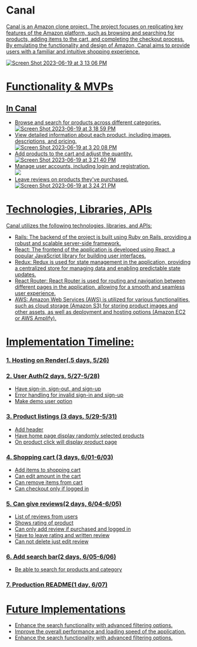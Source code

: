 <h1>Canal</h1>

<a href="(https://canal.onrender.com)">Canal is an Amazon clone project. The project focuses on replicating key features of the Amazon platform, such as browsing and searching for products, adding items to the cart, and completing the checkout process. By emulating the functionality and design of Amazon, Canal aims to provide users with a familiar and intuitive shopping experience.

  ![Screen Shot 2023-06-19 at 3 13 06 PM](https://github.com/aciffone23/Amazon-Clone/assets/110213103/92052ae1-f47d-4e3c-9903-c724ed80bb72)

<h1>Functionality & MVPs</h1>

  <h2>In Canal</h2>
  <ul>
    <li>Browse and search for products across different categories.
      <br>
    <img alt="Screen Shot 2023-06-19 at 3 18 59 PM" src="https://github.com/aciffone23/Amazon-Clone/assets/110213103/20823394-f6fc-4314-a674-854c5e9da88d">
    </li>
    <li>View detailed information about each product, including images, descriptions, and pricing.
      <br>
    <img alt="Screen Shot 2023-06-19 at 3 20 08 PM" src="https://github.com/aciffone23/Amazon-Clone/assets/110213103/bd4ec9f9-455a-4988-ab55-bd4c7d54c338">
      <br>
     </li>
    <li>Add products to the cart and adjust the quantity.
      <br>
      <img alt="Screen Shot 2023-06-19 at 3 21 40 PM" src="https://github.com/aciffone23/Amazon-Clone/assets/110213103/712051f8-a28f-42d8-9c04-9f1dcf0cc31f">
    </li>
    <li>Manage user accounts, including login and registration.
      <br>
      <img "Screen Shot 2023-06-19 at 3 22 24 PM" src="https://github.com/aciffone23/Amazon-Clone/assets/110213103/ab769990-98a2-405a-9ed5-737d33434952">
    </li>
    <li>Leave reviews on products they've purchased.
      <br>
      <img alt="Screen Shot 2023-06-19 at 3 24 21 PM" src="https://github.com/aciffone23/Amazon-Clone/assets/110213103/68230d02-7941-4ecc-860d-b19b6f84f6b0">
    </li>
  </ul>

<h1>Technologies, Libraries, APIs</h1>
  
  Canal utilizes the following technologies, libraries, and APIs:
  <ul>
    <li>Rails: The backend of the project is built using Ruby on Rails, providing a robust and scalable server-side framework.</li>
    <li>React: The frontend of the application is developed using React, a popular JavaScript library for building user interfaces.</li>
    <li>Redux: Redux is used for state management in the application, providing a centralized store for managing data and enabling predictable state updates.</li>
    <li>React Router: React Router is used for routing and navigation between different pages in the application, allowing for a smooth and seamless user experience.</li>
    <li>AWS: Amazon Web Services (AWS) is utilized for various functionalities, such as cloud storage (Amazon S3) for storing product images and other assets, as well as deployment and hosting options (Amazon EC2 or AWS Amplify).</li>
  </ul>

<h1>Implementation Timeline:</h1>
  
### 1. Hosting on Render(.5 days, 5/26)

### 2. User Auth(2 days, 5/27-5/28)
+ Have sign-in, sign-out, and sign-up
+ Error handling for invalid sign-in and sign-up
+ Make demo user option

### 3. Product listings (3 days, 5/29-5/31)
+ Add header
+ Have home page display randomly selected products
+ On product click will display product page

### 4. Shopping cart (3 days, 6/01-6/03)
+ Add items to shopping cart
+ Can edit amount in the cart
+ Can remove items from cart
+ Can checkout only if logged in

### 5. Can give reviews(2 days, 6/04-6/05)
+ List of reviews from users
+ Shows rating of product
+ Can only add review if purchased and logged in
+ Have to leave rating and written review
+ Can not delete just edit review 

### 6. Add search bar(2 days, 6/05-6/06)
+ Be able to search for products and category


### 7. Production README(1 day, 6/07)

  <h1>Future Implementations</h1>

  <ul>
    <li>Enhance the search functionality with advanced filtering options.</li>
    <li>Improve the overall performance and loading speed of the application.</li>
    <li>Enhance the search functionality with advanced filtering options.</li>
  </ul>
